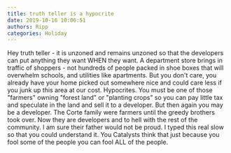 ```yaml
---
title: truth teller is a hypocrite
date: 2019-10-16 10:06:51
authors: Ripp
categories: Holiday
---
```


 Hey truth teller - it is unzoned and remains unzoned so that the developers can put anything they want WHEN they want.  A department store brings in traffic of shoppers - not hundreds of people packed in shoe boxes that will overwhelm schools, and utilities like apartments.  But you don't care, you already have your home picked out somewhere nice and could care less if you junk up this area at our cost.  Hypocrites.
You must be one of those "farmers" owning "forest land" or "planting crops" so you can pay little tax and speculate in the land and sell it to a developer.  But then again you may be a developer.  The Corte family were farmers until the greedy brothers took over.  Now they are developers and to hell with the rest of the community.  I am sure their father would not be proud.
I typed this real slow so that you could understand it.  You Catalysts think that just because you fool some of the people you can fool ALL of the people.
